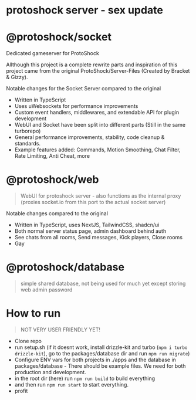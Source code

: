 # protoshock server - sex update

# @protoshock/socket
Dedicated gameserver for ProtoShock

Allthough this project is a complete rewrite parts and inspiration of this project came from the original ProtoShock/Server-Files (Created by Bracket & Gizzy).

Notable changes for the Socket Server compared to the original
- Written in TypeScript
- Uses uWebsockets for performance improvements
- Custom event handlers, middlewares, and extendable API for plugin development
- WebUI and Socket have been split into different parts (Still in the same turborepo)
- General performance improvements, stability, code cleanup & standards.
- Example features added: Commands, Motion Smoothing, Chat Filter, Rate Limiting, Anti Cheat, more

# @protoshock/web
> WebUI for protoshock server - also functions as the internal proxy (proxies socket.io from this port to the actual socket server)

Notable changes compared to the original
- Written in TypeScript, uses NextJS, TailwindCSS, shadcn/ui
- Both normal server status page, admin dashboard behind auth
- See chats from all rooms, Send messages, Kick players, Close rooms
- Gay

# @protoshock/database
> simple shared database, not being used for much yet except storing web admin password

# How to run
> NOT VERY USER FRIENDLY YET!

* Clone repo
* run setup.sh (if it doesnt work, install drizzle-kit and turbo (`npm i turbo drizzle-kit`), go to the packages/database dir and run `npm run migrate`)
* Configure ENV vars for both projects in ./apps and the database in packages/database - There should be example files. We need for both production and development.
* in the root dir (here) run `npm run build` to build everything
* and then run `npm run start` to start everything.
* profit